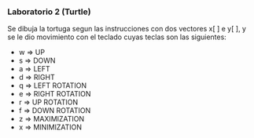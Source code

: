 ### Laboratorio 2 (Turtle)

Se dibuja la tortuga segun las instrucciones con dos vectores x[ ] e y[ ], y se le dio movimiento con el teclado cuyas teclas son las siguientes:
* w => UP
* s => DOWN
* a => LEFT
* d => RIGHT
* q => LEFT ROTATION
* e => RIGHT ROTATION
* r => UP ROTATION
* f => DOWN ROTATION
* z => MAXIMIZATION
* x => MINIMIZATION

